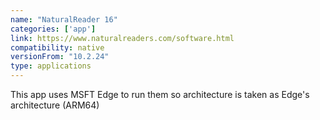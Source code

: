 ```yaml
---
name: "NaturalReader 16"
categories: ['app']
link: https://www.naturalreaders.com/software.html
compatibility: native
versionFrom: "10.2.24"
type: applications
---
```


This app uses MSFT Edge to run them so architecture is taken as Edge's architecture (ARM64)